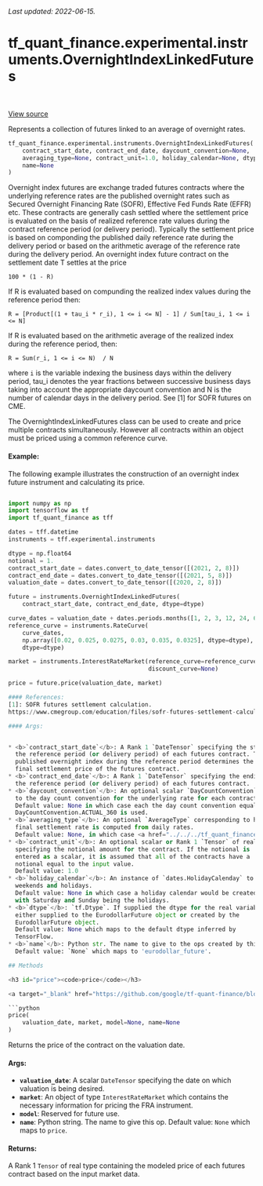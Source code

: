 <!--
This file is generated by a tool. Do not edit directly.
For open-source contributions the docs will be updated automatically.
-->

*Last updated: 2022-06-15.*

<div itemscope itemtype="http://developers.google.com/ReferenceObject">
<meta itemprop="name" content="tf_quant_finance.experimental.instruments.OvernightIndexLinkedFutures" />
<meta itemprop="path" content="Stable" />
<meta itemprop="property" content="__init__"/>
<meta itemprop="property" content="price"/>
</div>

# tf_quant_finance.experimental.instruments.OvernightIndexLinkedFutures

<!-- Insert buttons and diff -->

<table class="tfo-notebook-buttons tfo-api" align="left">
</table>

<a target="_blank" href="https://github.com/google/tf-quant-finance/blob/master/tf_quant_finance/experimental/instruments/overnight_index_linked_futures.py">View source</a>



Represents a collection of futures linked to an average of overnight rates.

```python
tf_quant_finance.experimental.instruments.OvernightIndexLinkedFutures(
    contract_start_date, contract_end_date, daycount_convention=None,
    averaging_type=None, contract_unit=1.0, holiday_calendar=None, dtype=None,
    name=None
)
```



<!-- Placeholder for "Used in" -->

Overnight index futures are exchange traded futures contracts where the
underlying reference rates are the published overnight rates such as
Secured Overnight Financing Rate (SOFR), Effective Fed Funds Rate (EFFR) etc.
These contracts are generally cash settled where the settlement price is
evaluated on the basis of realized reference rate values during the contract
reference period (or delivery period). Typically the settlement price is
based on componding the published daily reference rate during the delivery
period or based on the arithmetic average of the reference rate during the
delivery period.
An overnight index future contract on the settlement date T settles at the
price

`100 * (1 - R)`

If R is evaluated based on compunding the realized index values during the
reference period then:

`R = [Product[(1 + tau_i * r_i), 1 <= i <= N] - 1] / Sum[tau_i, 1 <= i <= N]`

If R is evaluated based on the arithmetic average of the realized index
during the reference period, then:

`R = Sum(r_i, 1 <= i <= N)  / N`

where `i` is the variable indexing the business days within the delivery
period, tau_i denotes the year fractions between successive business days
taking into account the appropriate daycount convention and N is the number of
calendar days in the delivery period. See [1] for SOFR futures on CME.

The OvernightIndexLinkedFutures class can be used to create and price multiple
contracts simultaneously. However all contracts within an object must be
priced using a common reference curve.

#### Example:
The following example illustrates the construction of an overnight index
future instrument and calculating its price.

```python

import numpy as np
import tensorflow as tf
import tf_quant_finance as tff

dates = tff.datetime
instruments = tff.experimental.instruments

dtype = np.float64
notional = 1.
contract_start_date = dates.convert_to_date_tensor([(2021, 2, 8)])
contract_end_date = dates.convert_to_date_tensor([(2021, 5, 8)])
valuation_date = dates.convert_to_date_tensor([(2020, 2, 8)])

future = instruments.OvernightIndexLinkedFutures(
    contract_start_date, contract_end_date, dtype=dtype)

curve_dates = valuation_date + dates.periods.months([1, 2, 3, 12, 24, 60])
reference_curve = instruments.RateCurve(
    curve_dates,
    np.array([0.02, 0.025, 0.0275, 0.03, 0.035, 0.0325], dtype=dtype),
    dtype=dtype)

market = instruments.InterestRateMarket(reference_curve=reference_curve,
                                        discount_curve=None)

price = future.price(valuation_date, market)

#### References:
[1]: SOFR futures settlement calculation.
https://www.cmegroup.com/education/files/sofr-futures-settlement-calculation-methodologies.pdf

#### Args:


* <b>`contract_start_date`</b>: A Rank 1 `DateTensor` specifying the start dates of
  the reference period (or delivery period) of each futures contract. The
  published overnight index during the reference period determines the
  final settlement price of the futures contract.
* <b>`contract_end_date`</b>: A Rank 1 `DateTensor` specifying the ending dates of
  the reference period (or delivery period) of each futures contract.
* <b>`daycount_convention`</b>: An optional scalar `DayCountConvention` corresponding
  to the day count convention for the underlying rate for each contract.
  Default value: None in which case each the day count convention equal to
  DayCountConvention.ACTUAL_360 is used.
* <b>`averaging_type`</b>: An optional `AverageType` corresponding to how the
  final settlement rate is computed from daily rates.
  Default value: None, in which case <a href="../../../tf_quant_finance/experimental/instruments/AverageType.md#COMPOUNDING"><code>AverageType.COMPOUNDING</code></a> is used.
* <b>`contract_unit`</b>: An optional scalar or Rank 1 `Tensor` of real dtype
  specifying the notional amount for the contract. If the notional is
  entered as a scalar, it is assumed that all of the contracts have a
  notional equal to the input value.
  Default value: 1.0
* <b>`holiday_calendar`</b>: An instance of `dates.HolidayCalenday` to specify
  weekends and holidays.
  Default value: None in which case a holiday calendar would be created
  with Saturday and Sunday being the holidays.
* <b>`dtype`</b>: `tf.Dtype`. If supplied the dtype for the real variables or ops
  either supplied to the EurodollarFuture object or created by the
  EurodollarFuture object.
  Default value: None which maps to the default dtype inferred by
  TensorFlow.
* <b>`name`</b>: Python str. The name to give to the ops created by this class.
  Default value: `None` which maps to 'eurodollar_future'.

## Methods

<h3 id="price"><code>price</code></h3>

<a target="_blank" href="https://github.com/google/tf-quant-finance/blob/master/tf_quant_finance/experimental/instruments/overnight_index_linked_futures.py">View source</a>

```python
price(
    valuation_date, market, model=None, name=None
)
```

Returns the price of the contract on the valuation date.


#### Args:


* <b>`valuation_date`</b>: A scalar `DateTensor` specifying the date on which
  valuation is being desired.
* <b>`market`</b>: An object of type `InterestRateMarket` which contains the
  necessary information for pricing the FRA instrument.
* <b>`model`</b>: Reserved for future use.
* <b>`name`</b>: Python string. The name to give this op.
  Default value: `None` which maps to `price`.


#### Returns:

A Rank 1 `Tensor` of real type containing the modeled price of each
futures contract based on the input market data.




